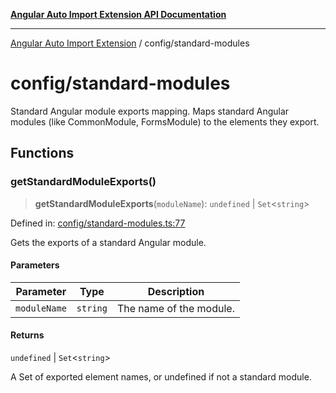[**Angular Auto Import Extension API Documentation**](../README.md)

***

[Angular Auto Import Extension](../README.md) / config/standard-modules

# config/standard-modules

Standard Angular module exports mapping.
Maps standard Angular modules (like CommonModule, FormsModule) to the elements they export.

## Functions

### getStandardModuleExports()

> **getStandardModuleExports**(`moduleName`): `undefined` \| `Set`\<`string`\>

Defined in: [config/standard-modules.ts:77](https://github.com/ngx-rock/vscode-angular-auto-import/blob/main/src/config/standard-modules.ts#L77)

Gets the exports of a standard Angular module.

#### Parameters

| Parameter | Type | Description |
| ------ | ------ | ------ |
| `moduleName` | `string` | The name of the module. |

#### Returns

`undefined` \| `Set`\<`string`\>

A Set of exported element names, or undefined if not a standard module.
